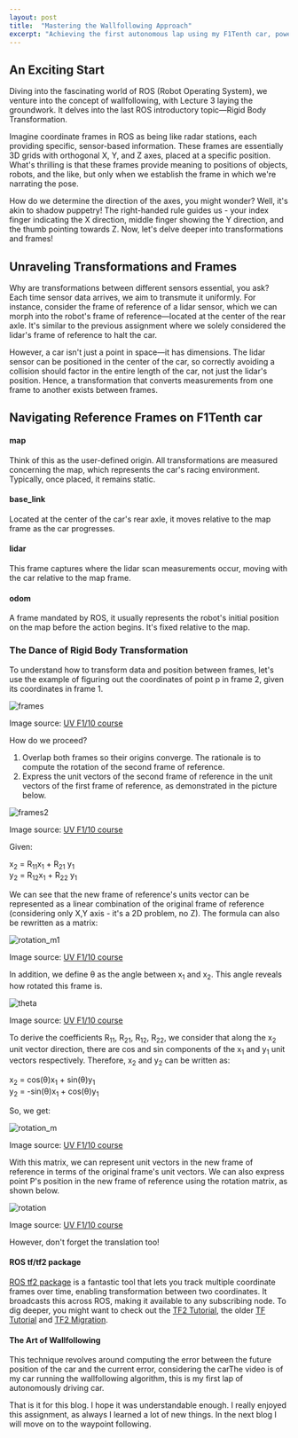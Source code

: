 ```yaml
---
layout: post
title:  "Mastering the Wallfollowing Approach"
excerpt: "Achieving the first autonomous lap using my F1Tenth car, powered by the wallfollowing algorithm."
---
```


## An Exciting Start

Diving into the fascinating world of ROS (Robot Operating System), we venture into the concept of wallfollowing, with Lecture 3 laying the groundwork. It delves into the last ROS introductory topic—Rigid Body Transformation.

Imagine coordinate frames in ROS as being like radar stations, each providing specific, sensor-based information. These frames are essentially 3D grids with orthogonal X, Y, and Z axes, placed at a specific position. What's thrilling is that these frames provide meaning to positions of objects, robots, and the like, but only when we establish the frame in which we're narrating the pose. 

How do we determine the direction of the axes, you might wonder? Well, it's akin to shadow puppetry! The right-handed rule guides us - your index finger indicating the X direction, middle finger showing the Y direction, and the thumb pointing towards Z. Now, let's delve deeper into transformations and frames!

## Unraveling Transformations and Frames

Why are transformations between different sensors essential, you ask? Each time sensor data arrives, we aim to transmute it uniformly. For instance, consider the frame of reference of a lidar sensor, which we can morph into the robot's frame of reference—located at the center of the rear axle. It's similar to the previous assignment where we solely considered the lidar's frame of reference to halt the car. 

However, a car isn't just a point in space—it has dimensions. The lidar sensor can be positioned in the center of the car, so correctly avoiding a collision should factor in the entire length of the car, not just the lidar's position. Hence, a transformation that converts measurements from one frame to another exists between frames.

## Navigating Reference Frames on F1Tenth car

#### map
Think of this as the user-defined origin. All transformations are measured concerning the map, which represents the car's racing environment. Typically, once placed, it remains static.

#### base_link
Located at the center of the car's rear axle, it moves relative to the map frame as the car progresses.

#### lidar
This frame captures where the lidar scan measurements occur, moving with the car relative to the map frame.

#### odom
A frame mandated by ROS, it usually represents the robot's initial position on the map before the action begins. It's fixed relative to the map.

### The Dance of Rigid Body Transformation

To understand how to transform data and position between frames, let's use the example of figuring out the coordinates of point p in frame 2, given its coordinates in frame 1.

![frames](/assets/frames.png)

Image source: [UV F1/10 course](https://linklab-uva.github.io/autonomousracing/assets/files/ROS-tf.pdf)

How do we proceed?

  1. Overlap both frames so their origins converge. The rationale is to compute the rotation of the second frame of reference.
  2. Express the unit vectors of the second frame of reference in the unit vectors of the first frame of reference, as demonstrated in the picture below.

![frames2](/assets/frames2.png)

Image source: [UV F1/10 course](https://linklab-uva.github.io/autonomousracing/assets/files/ROS-tf.pdf)

Given:

x<sub>2</sub> = R<sub>11</sub>x<sub>1</sub> + R<sub>21</sub> y<sub>1</sub><br>
y<sub>2</sub> = R<sub>12</sub>x<sub>1</sub> + R<sub>22</sub> y<sub>1</sub><br>

We can see that the new frame of reference's units vector can be represented as a linear combination of the original frame of reference (considering only X,Y axis - it's a 2D problem, no Z). The formula can also be rewritten as a matrix:

![rotation_m1](/assets/rotation_matrix.png)

Image source: [UV F1/10 course](https://linklab-uva.github.io/autonomousracing/assets/files/ROS-tf.pdf)

In addition, we define &theta; as the angle between x<sub>1</sub> and x<sub>2</sub>. This angle reveals how rotated this frame is.

![theta](/assets/theta.png)

Image source: [UV F1/10 course](https://linklab-uva.github.io/autonomousracing/assets/files/ROS-tf.pdf)

To derive the coefficients R<sub>11</sub>, R<sub>21</sub>, R<sub>12</sub>, R<sub>22</sub>, we consider that along the x<sub>2</sub> unit vector direction, there are cos and sin components of the x<sub>1</sub> and y<sub>1</sub> unit vectors respectively. Therefore, x<sub>2</sub> and y<sub>2</sub> can be written as:

x<sub>2</sub> = cos(&theta;)x<sub>1</sub> + sin(&theta;)y<sub>1</sub><br>
y<sub>2</sub> = -sin(&theta;)x<sub>1</sub> + cos(&theta;)y<sub>1</sub><br>

So, we get:

![rotation_m](/assets/rotation_matrix2.png)

Image source: [UV F1/10 course](https://linklab-uva.github.io/autonomousracing/assets/files/ROS-tf.pdf)

With this matrix, we can represent unit vectors in the new frame of reference in terms of the original frame's unit vectors. We can also express point P's position in the new frame of reference using the rotation matrix, as shown below.

![rotation](/assets/rotation_p.png)

Image source: [UV F1/10 course](https://linklab-uva.github.io/autonomousracing/assets/files/ROS-tf.pdf)

However, don't forget the translation too!

#### ROS tf/tf2 package
[ROS tf2 package](http://wiki.ros.org/tf2) is a fantastic tool that lets you track multiple coordinate frames over time, enabling transformation between two coordinates. It broadcasts this across ROS, making it available to any subscribing node. To dig deeper, you might want to check out the [TF2 Tutorial](http://wiki.ros.org/tf2/Tutorials), the older [TF Tutorial](http://wiki.ros.org/tf/Tutorials) and [TF2 Migration](http://wiki.ros.org/tf2/Migration).

#### The Art of Wallfollowing
This technique revolves around computing the error between the future position of the car and the current error, considering the carThe video is of my car running the wallfollowing algorithm, this is my first lap of autonomously driving car.


That is it for this blog. I hope it was understandable enough. I really enjoyed this assignment, as always I learned a lot of new things. In the next blog I will move on to the waypoint following.

